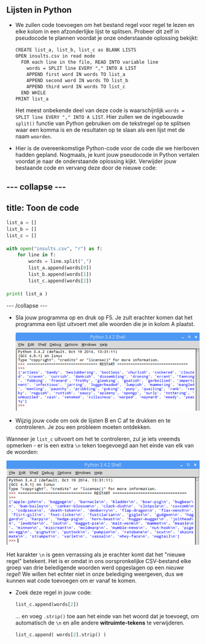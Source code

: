 ## Lijsten in Python

- We zullen code toevoegen om het bestand regel voor regel te lezen en elke kolom in een afzonderlijke lijst te splitsen. Probeer dit zelf in pseudocode te plannen voordat je onze onderstaande oplossing bekijkt:

  ```
  CREATE list_a, list_b, list_c as BLANK LISTS
  OPEN insults.csv in read mode
    FOR each line in the file, READ INTO variable line
      words = SPLIT line EVERY "," INTO A LIST
      APPEND first word IN words TO list_a
      APPEND second word IN words TO list_b
      APPEND third word IN words TO list_c
    END WHILE
  PRINT list_a
  ```

  Het meest onbekende deel van deze code is waarschijnlijk `words = SPLIT line EVERY "," INTO A LIST`. Hier zullen we de ingebouwde `split()` functie van Python gebruiken om de tekstregel op te splitsen waar een komma is en de resultaten op te slaan als een lijst met de naam `woorden`.

- Hier is de overeenkomstige Python-code voor de code die we hierboven hadden gepland. Nogmaals, je kunt jouw pseudocode in Python vertalen voordat je naar de onderstaande oplossing kijkt. Verwijder jouw bestaande code en vervang deze door de nieuwe code:

--- collapse ---
---
title: Toon de code
---

  ```python
  list_a = []
  list_b = []
  list_c = []

  with open("insults.csv", "r") as f:
      for line in f:
          words = line.split(",")
          list_a.append(words[0])
          list_b.append(words[1])
          list_c.append(words[2])

  print( list_a )


  ```

--- /collapse ---

- Sla jouw programma op en druk op F5. Je zult erachter komen dat het programma een lijst uitvoert met alle woorden die je in kolom A plaatst.

  ![Lijst afdrukken A](images/output-a.png)

- Wijzig jouw code om ook de lijsten B en C af te drukken en te controleren. Je zou een probleem moeten ontdekken.

Wanneer je `list_c` uitvoert om het te controleren, zul je iets vreemds opmerken - er is een extra `\n` teken toegevoegd aan het einde van elk van de woorden:

  ![Lijst afdrukken C](images/output-c.png)

  Het karakter `\n` is geen verrassing als je erachter komt dat het "nieuwe regel" betekent. Het is er omdat in ons oorspronkelijke CSV-bestand elke groep van drie beledigende woorden werd opgeslagen op een *nieuwe regel*! We willen het echter niet in onze belediging weergeven, dus we kunnen wat code toevoegen om er vanaf te komen.

- Zoek deze regel in jouw code:

  ```python
  list_c.append(words[2])
  ```

  ... en voeg `.strip()` toe aan het einde van het woord dat je toevoegt, om automatisch de `\n` en alle andere **witruimte-tekens** te verwijderen.

  ```python
  list_c.append( words[2].strip() )
  ```

